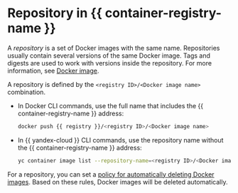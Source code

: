 # Repository in {{ container-registry-name }}

A _repository_ is a set of Docker images with the same name. Repositories usually contain several versions of the same Docker image. Tags and digests are used to work with versions inside the repository. For more information, see [Docker image](docker-image.md).

A repository is defined by the `<registry ID>/<Docker image name>` combination.

* In Docker CLI commands, use the full name that includes the {{ container-registry-name }} address:

   ```bash
   docker push {{ registry }}/<registry ID>/<Docker image name>
   ```

* In {{ yandex-cloud }} CLI commands, use the repository name without the {{ container-registry-name }} address:

   ```bash
   yc container image list --repository-name=<registry ID>/<Docker image name>
   ```

For a repository, you can set a [policy for automatically deleting Docker images](lifecycle-policy.md). Based on these rules, Docker images will be deleted automatically.